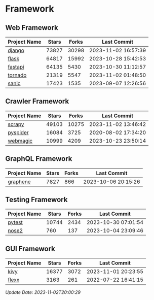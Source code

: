 # Framework

## Web Framework
| Project Name | Stars | Forks | Last Commit |
| ------------ | ----- | ----- | ----------- |
| [django](https://github.com/django/django) | 73827 | 30298 | 2023-11-02 16:57:39 |
| [flask](https://github.com/pallets/flask) | 64817 | 15992 | 2023-10-28 15:42:53 |
| [fastapi](https://github.com/tiangolo/fastapi) | 64135 | 5430 | 2023-10-30 11:12:57 |
| [tornado](https://github.com/tornadoweb/tornado) | 21319 | 5547 | 2023-11-02 01:48:50 |
| [sanic](https://github.com/sanic-org/sanic) | 17423 | 1535 | 2023-09-07 12:26:56 |

## Crawler Framework
| Project Name | Stars | Forks | Last Commit |
| ------------ | ----- | ----- | ----------- |
| [scrapy](https://github.com/scrapy/scrapy) | 49103 | 10275 | 2023-11-02 13:46:42 |
| [pyspider](https://github.com/binux/pyspider) | 16084 | 3725 | 2020-08-02 17:34:20 |
| [webmagic](https://github.com/code4craft/webmagic) | 10999 | 4209 | 2023-10-23 23:50:14 |

## GraphQL Framework
| Project Name | Stars | Forks | Last Commit |
| ------------ | ----- | ----- | ----------- |
| [graphene](https://github.com/graphql-python/graphene) | 7827 | 866 | 2023-10-06 20:15:26 |

## Testing Framework
| Project Name | Stars | Forks | Last Commit |
| ------------ | ----- | ----- | ----------- |
| [pytest](https://github.com/pytest-dev/pytest) | 10744 | 2434 | 2023-10-30 07:01:54 |
| [nose2](https://github.com/nose-devs/nose2) | 760 | 137 | 2023-10-04 23:09:46 |

## GUI Framework
| Project Name | Stars | Forks | Last Commit |
| ------------ | ----- | ----- | ----------- |
| [kivy](https://github.com/kivy/kivy) | 16377 | 3072 | 2023-11-01 20:23:55 |
| [flexx](https://github.com/flexxui/flexx) | 3163 | 261 | 2022-07-22 16:41:15 |

*Update Date: 2023-11-02T20:00:29*